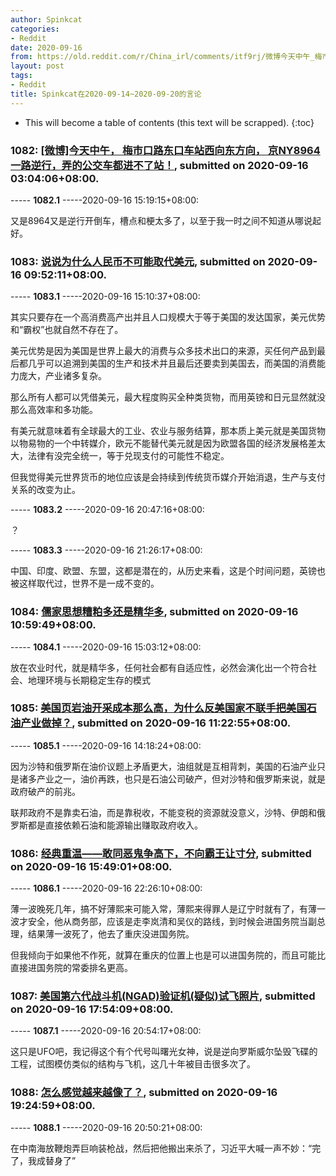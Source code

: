 ```yaml
---
author: Spinkcat
categories:
- Reddit
date: 2020-09-16
from: https://old.reddit.com/r/China_irl/comments/itf9rj/微博今天中午_梅市口路东口车站西向东方向_京ny8964一路逆行弄的公交车都进不了站/
layout: post
tags:
- Reddit
title: Spinkcat在2020-09-14~2020-09-20的言论
---
```


* This will become a table of contents (this text will be scrapped).
{:toc}

### 1082: [[微博]今天中午， 梅市口路东口车站西向东方向， 京NY8964一路逆行，弄的公交车都进不了站！](https://old.reddit.com/r/China_irl/comments/itf9rj/微博今天中午_梅市口路东口车站西向东方向_京ny8964一路逆行弄的公交车都进不了站/), submitted on 2020-09-16 03:04:06+08:00.

----- __1082.1__ -----2020-09-16 15:19:15+08:00:

又是8964又是逆行开倒车，槽点和梗太多了，以至于我一时之间不知道从哪说起好。

### 1083: [说说为什么人民币不可能取代美元](https://old.reddit.com/r/China_irl/comments/itmeyf/说说为什么人民币不可能取代美元/), submitted on 2020-09-16 09:52:11+08:00.

----- __1083.1__ -----2020-09-16 15:10:37+08:00:

其实只要存在一个高消费高产出并且人口规模大于等于美国的发达国家，美元优势和“霸权”也就自然不存在了。

美元优势是因为美国是世界上最大的消费与众多技术出口的来源，买任何产品到最后都几乎可以追溯到美国的生产和技术并且最后还要卖到美国去，而美国的消费能力庞大，产业诸多复杂。

那么所有人都可以凭借美元，最大程度购买全种类货物，而用英镑和日元显然就没那么高效率和多功能。

有美元就意味着有全球最大的工业、农业与服务结算，那本质上美元就是美国货物以物易物的一个中转媒介，欧元不能替代美元就是因为欧盟各国的经济发展格差太大，法律有没完全统一，等于兑现支付的可能性不稳定。

但我觉得美元世界货币的地位应该是会持续到传统货币媒介开始消退，生产与支付关系的改变为止。

----- __1083.2__ -----2020-09-16 20:47:16+08:00:

？

----- __1083.3__ -----2020-09-16 21:26:17+08:00:

中国、印度、欧盟、东盟，这都是潜在的，从历史来看，这是个时间问题，英镑也被这样取代过，世界不是一成不变的。

### 1084: [儒家思想糟粕多还是精华多](https://old.reddit.com/r/China_irl/comments/itnghd/儒家思想糟粕多还是精华多/), submitted on 2020-09-16 10:59:49+08:00.

----- __1084.1__ -----2020-09-16 15:03:12+08:00:

放在农业时代，就是精华多，任何社会都有自适应性，必然会演化出一个符合社会、地理环境与长期稳定生存的模式

### 1085: [美国页岩油开采成本那么高，为什么反美国家不联手把美国石油产业做掉？](https://old.reddit.com/r/China_irl/comments/itnt63/美国页岩油开采成本那么高为什么反美国家不联手把美国石油产业做掉/), submitted on 2020-09-16 11:22:55+08:00.

----- __1085.1__ -----2020-09-16 14:18:24+08:00:

因为沙特和俄罗斯在油价议题上矛盾更大，油组就是互相背刺，美国的石油产业只是诸多产业之一，油价再跌，也只是石油公司破产，但对沙特和俄罗斯来说，就是政府破产的前兆。

联邦政府不是靠卖石油，而是靠税收，不能变税的资源就没意义，沙特、伊朗和俄罗斯都是直接依赖石油和能源输出赚取政府收入。

### 1086: [经典重温——敢同恶鬼争高下，不向霸王让寸分](https://old.reddit.com/r/China_irl/comments/itr93d/经典重温敢同恶鬼争高下不向霸王让寸分/), submitted on 2020-09-16 15:49:01+08:00.

----- __1086.1__ -----2020-09-16 22:26:10+08:00:

薄一波晚死几年，搞不好薄熙来可能入常，薄熙来得罪人是辽宁时就有了，有薄一波才安全，他从商务部，应该是走李岚清和吴仪的路线，到时候会进国务院当副总理，结果薄一波死了，他去了重庆没进国务院。

但我倾向于如果他不作死，就算在重庆的位置上也是可以进国务院的，而且可能比直接进国务院的常委排名更高。

### 1087: [美国第六代战斗机(NGAD)验证机(疑似)试飞照片](https://old.reddit.com/r/China_irl/comments/itsiuk/美国第六代战斗机ngad验证机疑似试飞照片/), submitted on 2020-09-16 17:54:09+08:00.

----- __1087.1__ -----2020-09-16 20:54:17+08:00:

这只是UFO吧，我记得这个有个代号叫曙光女神，说是逆向罗斯威尔坠毁飞碟的工程，试图模仿类似的结构与飞机，这几十年被目击很多次了。

### 1088: [怎么感觉越来越像了？](https://old.reddit.com/r/China_irl/comments/ittksm/怎么感觉越来越像了/), submitted on 2020-09-16 19:24:59+08:00.

----- __1088.1__ -----2020-09-16 20:50:21+08:00:

在中南海放鞭炮弄巨响装枪战，然后把他搬出来杀了，习近平大喊一声不妙：“完了，我成替身了”

